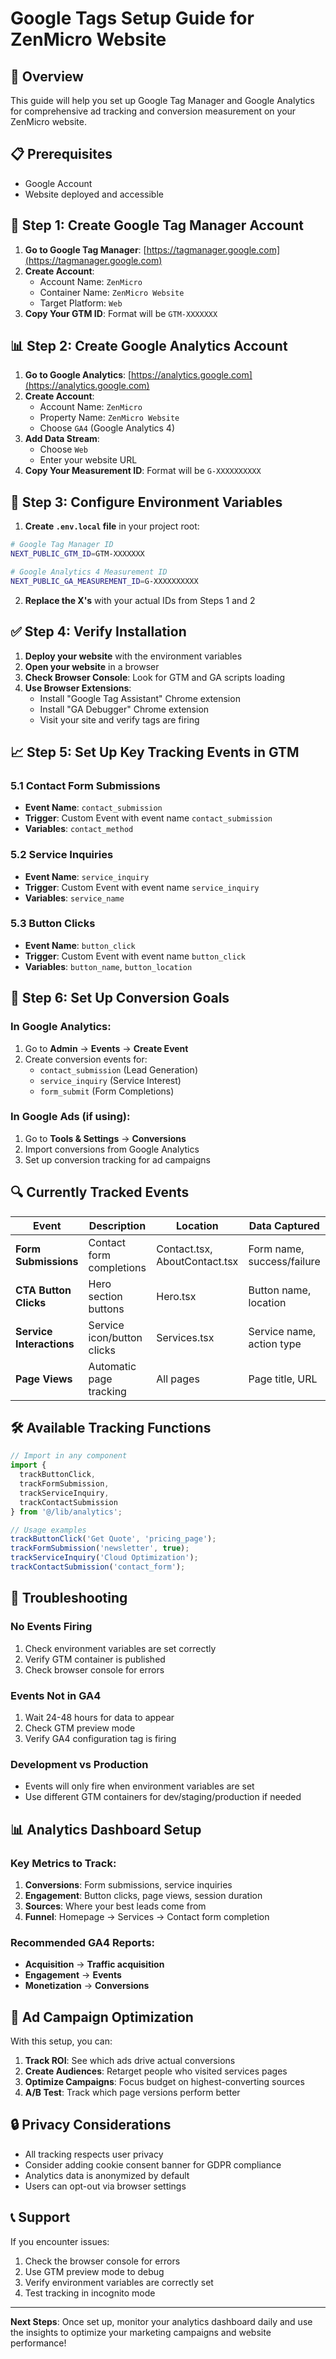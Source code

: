 # Google Tags Setup Guide for ZenMicro Website

## 🎯 Overview
This guide will help you set up Google Tag Manager and Google Analytics for comprehensive ad tracking and conversion measurement on your ZenMicro website.

## 📋 Prerequisites
- Google Account
- Website deployed and accessible

## 🚀 Step 1: Create Google Tag Manager Account

1. **Go to Google Tag Manager**: [https://tagmanager.google.com](https://tagmanager.google.com)
2. **Create Account**:
   - Account Name: `ZenMicro`
   - Container Name: `ZenMicro Website`
   - Target Platform: `Web`
3. **Copy Your GTM ID**: Format will be `GTM-XXXXXXX`

## 📊 Step 2: Create Google Analytics Account

1. **Go to Google Analytics**: [https://analytics.google.com](https://analytics.google.com)
2. **Create Account**:
   - Account Name: `ZenMicro`
   - Property Name: `ZenMicro Website`
   - Choose `GA4` (Google Analytics 4)
3. **Add Data Stream**:
   - Choose `Web`
   - Enter your website URL
4. **Copy Your Measurement ID**: Format will be `G-XXXXXXXXXX`

## 🔧 Step 3: Configure Environment Variables

1. **Create `.env.local` file** in your project root:
```bash
# Google Tag Manager ID
NEXT_PUBLIC_GTM_ID=GTM-XXXXXXX

# Google Analytics 4 Measurement ID
NEXT_PUBLIC_GA_MEASUREMENT_ID=G-XXXXXXXXXX
```

2. **Replace the X's** with your actual IDs from Steps 1 and 2

## ✅ Step 4: Verify Installation

1. **Deploy your website** with the environment variables
2. **Open your website** in a browser
3. **Check Browser Console**: Look for GTM and GA scripts loading
4. **Use Browser Extensions**:
   - Install "Google Tag Assistant" Chrome extension
   - Install "GA Debugger" Chrome extension
   - Visit your site and verify tags are firing

## 📈 Step 5: Set Up Key Tracking Events in GTM

### 5.1 Contact Form Submissions
- **Event Name**: `contact_submission`
- **Trigger**: Custom Event with event name `contact_submission`
- **Variables**: `contact_method`

### 5.2 Service Inquiries
- **Event Name**: `service_inquiry`
- **Trigger**: Custom Event with event name `service_inquiry`
- **Variables**: `service_name`

### 5.3 Button Clicks
- **Event Name**: `button_click`
- **Trigger**: Custom Event with event name `button_click`
- **Variables**: `button_name`, `button_location`

## 🎯 Step 6: Set Up Conversion Goals

### In Google Analytics:
1. Go to **Admin** → **Events** → **Create Event**
2. Create conversion events for:
   - `contact_submission` (Lead Generation)
   - `service_inquiry` (Service Interest)
   - `form_submit` (Form Completions)

### In Google Ads (if using):
1. Go to **Tools & Settings** → **Conversions**
2. Import conversions from Google Analytics
3. Set up conversion tracking for ad campaigns

## 🔍 Currently Tracked Events

| Event | Description | Location | Data Captured |
|-------|-------------|----------|---------------|
| **Form Submissions** | Contact form completions | Contact.tsx, AboutContact.tsx | Form name, success/failure |
| **CTA Button Clicks** | Hero section buttons | Hero.tsx | Button name, location |
| **Service Interactions** | Service icon/button clicks | Services.tsx | Service name, action type |
| **Page Views** | Automatic page tracking | All pages | Page title, URL |

## 🛠 Available Tracking Functions

```typescript
// Import in any component
import { 
  trackButtonClick, 
  trackFormSubmission, 
  trackServiceInquiry, 
  trackContactSubmission 
} from '@/lib/analytics';

// Usage examples
trackButtonClick('Get Quote', 'pricing_page');
trackFormSubmission('newsletter', true);
trackServiceInquiry('Cloud Optimization');
trackContactSubmission('contact_form');
```

## 🔧 Troubleshooting

### No Events Firing
1. Check environment variables are set correctly
2. Verify GTM container is published
3. Check browser console for errors

### Events Not in GA4
1. Wait 24-48 hours for data to appear
2. Check GTM preview mode
3. Verify GA4 configuration tag is firing

### Development vs Production
- Events will only fire when environment variables are set
- Use different GTM containers for dev/staging/production if needed

## 📊 Analytics Dashboard Setup

### Key Metrics to Track:
1. **Conversions**: Form submissions, service inquiries
2. **Engagement**: Button clicks, page views, session duration
3. **Sources**: Where your best leads come from
4. **Funnel**: Homepage → Services → Contact form completion

### Recommended GA4 Reports:
- **Acquisition** → **Traffic acquisition**
- **Engagement** → **Events**
- **Monetization** → **Conversions**

## 🎯 Ad Campaign Optimization

With this setup, you can:
1. **Track ROI**: See which ads drive actual conversions
2. **Create Audiences**: Retarget people who visited services pages
3. **Optimize Campaigns**: Focus budget on highest-converting sources
4. **A/B Test**: Track which page versions perform better

## 🔒 Privacy Considerations

- All tracking respects user privacy
- Consider adding cookie consent banner for GDPR compliance
- Analytics data is anonymized by default
- Users can opt-out via browser settings

## 📞 Support

If you encounter issues:
1. Check the browser console for errors
2. Use GTM preview mode to debug
3. Verify environment variables are correctly set
4. Test tracking in incognito mode

---

**Next Steps**: Once set up, monitor your analytics dashboard daily and use the insights to optimize your marketing campaigns and website performance!

